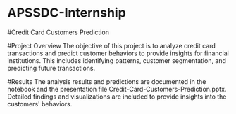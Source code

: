# APSSDC-Internship
#Credit Card Customers Prediction

#Project Overview
The objective of this project is to analyze credit card transactions and predict customer behaviors to provide insights for financial institutions. This includes identifying patterns, customer segmentation, and predicting future transactions.

#Results
The analysis results and predictions are documented in the notebook and the presentation file Credit-Card-Customers-Prediction.pptx. Detailed findings and visualizations are included to provide insights into the customers' behaviors.
